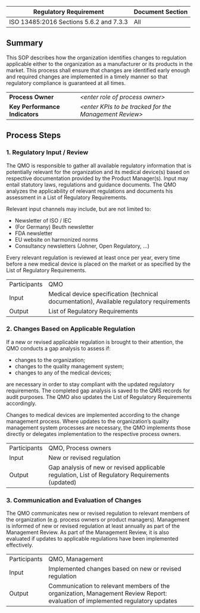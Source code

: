 | Regulatory Requirement                  | Document Section |
|-----------------------------------------|------------------|
| ISO 13485:2016 Sections 5.6.2 and 7.3.3 | All              |

## Summary

This SOP describes how the organization identifies changes to regulation applicable either to the organization as a manufacturer or its products in the market. This process shall ensure that changes are identified early enough and required changes are implemented in a timely manner so that regulatory compliance is guaranteed at all times.

|                                |                                                          |
|--------------------------------|----------------------------------------------------------|
| **Process Owner**              | *\<enter role of process owner\>*                        |
| **Key Performance Indicators** | *\<enter KPIs to be tracked for the Management Review\>* |

## Process Steps

### 1. Regulatory Input / Review

The QMO is responsible to gather all available regulatory information that is potentially relevant for the organization and its medical device(s) based on respective documentation provided by the Product Manager(s). Input may entail statutory laws, regulations and guidance documents. The QMO analyzes the applicability of relevant regulations and documents his assessment in a List of Regulatory Requirements.

Relevant input channels may include, but are not limited to:
* Newsletter of ISO / IEC
* (For Germany) Beuth newsletter
* FDA newsletter
* EU website on harmonized norms
* Consultancy newsletters (Johner, Open Regulatory, …)


Every relevant regulation is reviewed at least once per year, every time before a new medical device is placed on the market or as specified by the List of Regulatory Requirements.

|              |                                                                                           |
|--------------|-------------------------------------------------------------------------------------------|
| Participants | QMO                                                                                       |
| Input        | Medical device specification (technical documentation), Available regulatory requirements |
| Output       | List of Regulatory Requirements                                                           |

### 2. Changes Based on Applicable Regulation

If a new or revised applicable regulation is brought to their attention, the QMO conducts a gap analysis to assess if:

* changes to the organization;
* changes to the quality management system;
* changes to any of the medical devices;

are necessary in order to stay compliant with the updated regulatory requirements. The completed gap analysis is saved to the QMS records for audit purposes. The QMO also updates the List of Regulatory Requirements accordingly.

Changes to medical devices are implemented according to the change management process. Where updates to the organization’s quality management system processes are necessary, the QMO implements those directly or delegates implementation to the respective process owners.

|              |                                                                                                 |
|--------------|-------------------------------------------------------------------------------------------------|
| Participants | QMO, Process owners                                                                             |
| Input        | New or revised regulation                                                                       |
| Output       | Gap analysis of new or revised applicable regulation, List of Regulatory Requirements (updated) |

### 3. Communication and Evaluation of Changes

The QMO communicates new or revised regulation to relevant members of the organization (e.g. process owners or product managers). Management is informed of new or revised regulation at least annually as part of the Management Review. As part of the Management Review, it is also evaluated if updates to applicable regulations have been implemented effectively.

|              |                                                                                                                               |
|--------------|-------------------------------------------------------------------------------------------------------------------------------|
| Participants | QMO, Management                                                                                                               |
| Input        | Implemented changes based on new or revised regulation                                                                        |
| Output       | Communication to relevant members of the organization, Management Review Report: evaluation of implemented regulatory updates |
